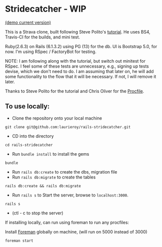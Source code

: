 # Stridecatcher - WIP

[(demo current version)](https://laurie-stridecatcher.herokuapp.com)

This is a Strava clone, built following Steve Polito's [tutorial](https://www.railscodealong.com). He uses BS4, Travis-CI for the builds, and mini test.

Ruby(2.6.3) on Rails (6.1.3.2) using PG (13) for the db. UI is Bootstrap 5.0, for now. I'm using RSpec / FactoryBot for testing.

NOTE: I am following along with the tutorial, but switch out minitest for RSpec. I feel some of these tests are unnecessary, e.g., signing up tests devise, which we don't need to do. I am assuming that later on, he will add some functionality to the flow that it will be necessary. If not, I will remove it later.

Thanks to Steve Polito for the tutorial and Chris Oliver for the [Procfile](https://github.com/excid3/jumpstart/blob/master/Procfile.dev).

## To use locally:

- Clone the repository onto your local machine

```
git clone git@github.com:laurieroy/rails-stridecatcher.git
```

- CD into the directory

```
cd rails-stridecatcher
```

- Run `bundle install` to install the gems

```
bundle
```

- Run `rails db:create` to create the dbs, migration file
- Run `rails db:migrate` to create the tables

```
rails db:create && rails db:migrate
```

- Run `rails s` to Start the server, browse to `localhost:3000`.

```
rails s
```

- (ctl - c to stop the server)

If installing locally, can run using foreman to run any procfiles:

Install [Foreman](https://github.com/ddollar/foreman) globally on machine, (will run on 5000 instead of 3000)

```
foreman start
```
